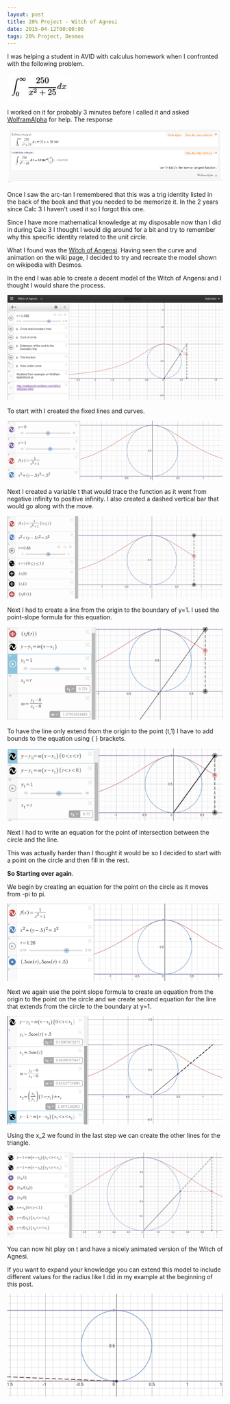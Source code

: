 ```yaml
---
layout: post
title: 20% Project - Witch of Agnesi
date: 2015-04-12T00:00:00
tags: 20% Project, Desmos
---
```


I was helping a student in AVID with calculus homework when I confronted with the following problem.

![1](/img/witcha.png)

<!-- more -->

I worked on it for probably 3 minutes before I called it and asked [WolframAlpha](https://www.wolframalpha.com/) for help. The response

![2](/img/witchb.png)

Once I saw the arc-tan I remembered that this was a trig identity listed in the back of the book and that you needed to be memorize it. In the 2 years since Calc 3 I haven't used it so I forgot this one.

Since I have more mathematical knowledge at my disposable now than I did in during Calc 3 I thought I would dig around for a bit and try to remember why this specific identity related to the unit circle.

What I found was the [Witch of Angensi](https://en.wikipedia.org/wiki/Witch_of_Agnesi). Having seen the curve and animation on the wiki page, I decided to try and recreate the model shown on wikipedia with Desmos.

In the end I was able to create a decent model of the Witch of Angensi and I thought I would share the process.

![3](/img/witchc.png)

To start with I created the fixed lines and curves.

![4](/img/witchd.png)

Next I created a variable t that would trace the function as it went from negative infinity to positive infinity. I also created a dashed vertical bar that would go along with the move.

![5](/img/witche.png)

Next I had to create a line from the origin to the boundary of y=1. I used the point-slope formula for this equation.

![6](/img/witchf.png)

To have the line only extend from the origin to the point (t,1) I have to add bounds to the equation using { } brackets.

![7](/img/witchg.png)

Next I had to write an equation for the point of intersection between the circle and the line.

This was actually harder than I thought it would be so I decided to start with a point on the circle and then fill in the rest.

**So Starting over again**.

We begin by creating an equation for the point on the circle as it moves from -pi to pi.

![8](/img/witchh.png)

Next we again use the point slope formula to create an equation from the origin to the point on the circle and we create second equation for the line that extends from the circle to the boundary at y=1.

![9](/img/witchi.png)

Using the x_2 we found in the last step we can create the other lines for the triangle.

![10](/img/witchj.png)

You can now hit play on t and have a nicely animated version of the Witch of Agnesi.

If you want to expand your knowledge you can extend this model to include different values for the radius like I did in my example at the beginning of this post.

![11](/img/witchk.gif)
